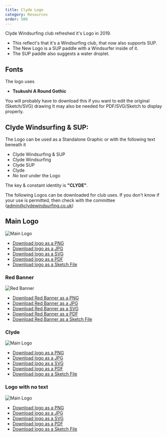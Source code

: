 ```yaml
---
title: Clyde Logo
category: Resources
order: 500
---
```

Clyde Windsurfing club refreshed it's Logo in 2019.
- This reflect's that it's a Windsurfing club, that now also supports SUP.
- The New Logo is a SUP paddle with a Windsurfer inside of it.
- The SUP paddle also suggests a water droplet.

## Fonts
The logo uses
- **Tsukushi A Round Gothic**

You will probably have to download this if you want to edit the original (Sketch/SVG) drawing
It may also be needed for PDF/SVG/Sketch to display properly.

## Clyde Windsurfing & SUP:
The Logo can be used as a Standalone Graphic or with the following text beneath it
- Clyde Windsurfing & SUP
- Clyde Windsurfing
- Clyde SUP
- Clyde
- *No text* under the Logo

The key & constant identity is **"CLYDE"**.

The following Logos can be downloaded for club uses.
If you don't know if your use is permitted, then check with the committee (admin@clydewindsurfing.co.uk)




## Main Logo
![Main Logo](https://numbat70.github.io/clyde/files/clydelogosmall.png)
- [Download logo as a PNG](https://numbat70.github.io/clyde/files/clydelogo.png)
- [Download logo as a JPG](https://numbat70.github.io/clyde/files/clydelogo.jpg)
- [Download logo as a SVG](https://numbat70.github.io/clyde/files/clydelogo.svg)
- [Download logo as a PDF](https://numbat70.github.io/clyde/files/clydelogo.pdf)
- [Download logo as a Sketch File](https://numbat70.github.io/clyde/files/clydelogo.sketch)

### Red Banner
![Red Banner](https://numbat70.github.io/clyde/files/clyde_paddle_9c_RED_BANNERsmall.png)
- [Download Red Banner as a PNG](https://numbat70.github.io/clyde/files/clyde_paddle_9c_RED_BANNER.png)
- [Download Red Banner as a JPG](https://numbat70.github.io/clyde/files/clyde_paddle_9c_RED_BANNER.jpg)
- [Download Red Banner as a SVG](https://numbat70.github.io/clyde/files/clyde_paddle_9c_RED_BANNER.svg)
- [Download Red Banner as a PDF](https://numbat70.github.io/clyde/files/clyde_paddle_9c_RED_BANNER.pdf)
- [Download Red Banner as a Sketch File](https://numbat70.github.io/clyde/files/clyde_paddle_9c_RED_BANNER.sketch)

### Clyde
![Main Logo](https://numbat70.github.io/clyde/files/clydelogoclydesmall.png)
- [Download logo as a PNG](https://numbat70.github.io/clyde/files/clydelogoclyde.png)
- [Download logo as a JPG](https://numbat70.github.io/clyde/files/clydelogoclyde.jpg)
- [Download logo as a SVG](https://numbat70.github.io/clyde/files/clydelogoclyde.svg)
- [Download logo as a PDF](https://numbat70.github.io/clyde/files/clydelogoclyde.pdf)
- [Download logo as a Sketch File](https://numbat70.github.io/clyde/files/clydelogoclyde.sketch)

### Logo with no text
![Main Logo](https://numbat70.github.io/clyde/files/clydelogoonlysmall.png)
- [Download logo as a PNG](https://numbat70.github.io/clyde/files/clydelogoonly.png)
- [Download logo as a JPG](https://numbat70.github.io/clyde/files/clydelogoonly.jpg)
- [Download logo as a SVG](https://numbat70.github.io/clyde/files/clydelogoonly.svg)
- [Download logo as a PDF](https://numbat70.github.io/clyde/files/clydelogoonly.pdf)
- [Download logo as a Sketch File](https://numbat70.github.io/clyde/files/clydelogoonly.sketch)
